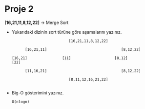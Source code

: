 # Proje 2

**[16,21,11,8,12,22]** -> Merge Sort

- Yukarıdaki dizinin sort türüne göre aşamalarını yazınız.

  ```
  							[16,21,11,8,12,22]

  		[16,21,11]									[8,12,22]

  [16,21]				 [11]					 [8,12]			   [22]

  		[11,16,21]									[8,12,22]

  							[8,11,12,16,21,22]


  ```



- Big-O gösterimini yazınız.

 	`O(nlogn)`
